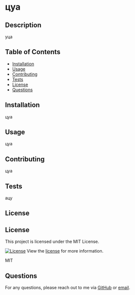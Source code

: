 
# цуа

## Description

уца

## Table of Contents
- [Installation](#installation)
- [Usage](#usage)
- [Contributing](#contributing)
- [Tests](#tests)
- [License](#license)
- [Questions](#questions)

## Installation

цуа

## Usage

цуа

## Contributing

цуа

## Tests

ацу

## License


## License

This project is licensed under the MIT License.

[![License](https://img.shields.io/badge/License-MIT-brightgreen.svg)](https://opensource.org/licenses/MIT)
View the [license](https://opensource.org/licenses/MIT) for more information.


MIT

## Questions

For any questions, please reach out to me via [GitHub](https://github.com/цуа) or [email](mailto:цуа).

